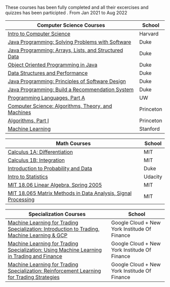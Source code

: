 These courses has been fully completed and all their excercises and quizzes has been participted .
From Jan 2021 to Aug 2022


|Computer Science Courses|School|                                   
|---- |--- |                                                    
|[Intro to Computer Science]()|Harvard|                                
|[Java Programming: Solving Problems with Software](https://imp.i384100.net/GjkPGV)|Duke|             
|[Java Programming: Arrays, Lists, and Structured Data](https://imp.i384100.net/15knRR)|Duke|         
|[Object Oriented Programming in Java](https://imp.i384100.net/ZdznBq)|Duke|                          
|[Data Structures and Performance](https://imp.i384100.net/oevm0b)|Duke|                              
|[Java Programming: Principles of Software Design](https://imp.i384100.net/zavZrO)|Duke|            
|[Java Programming: Build a Recommendation System](https://imp.i384100.net/n1vro6)|Duke|              
|[Programming Languages, Part A](https://github.com/ForrestKnight/open-source-cs/blob/master/imp.i384100.net/6b13oK)|UW|                                
|[Computer Science: Algorithms, Theory, and Machines](https://imp.i384100.net/7mVROr)|Princeton|
|[Algorithms, Part I](https://imp.i384100.net/DVm9eo)|Princeton|
|[Machine Learning](https://imp.i384100.net/YgYEBJ)|Stanford|

|Math Courses|School| 
|---- |---- |
|[Calculus 1A: Differentiation](https://www.edx.org/course/calculus-1a-differentiation)|MIT|
|[Calculus 1B: Integration](https://www.edx.org/course/calculus-1b-integration)|MIT|
|[Introduction to Probability and Data](https://imp.i384100.net/9WZ4E0)|Duke|
|[Intro to Statistics]()|Udacity|
|[MIT 18.06 Linear Algebra, Spring 2005](https://www.youtube.com/playlist?list=PLE7DDD91010BC51F8)|MIT|
|[MIT 18.065 Matrix Methods in Data Analysis, Signal Processing](https://www.youtube.com/playlist?list=PLUl4u3cNGP63oMNUHXqIUcrkS2PivhN3k)|MIT|



|Specialization Courses|School|
|---- |---- |
|[Machine Learning for Trading Specialization:                                        Introduction to Trading, Machine Learning & GCP](https://www.coursera.org/learn/introduction-trading-machine-learning-gcp?specialization=machine-learning-trading)|Google Cloud + New York Institude Of Finance|
|[Machine Learning for Trading Specialization:                                        Using Machine Learning in Trading and Finance](https://www.coursera.org/learn/machine-learning-trading-finance?specialization=machine-learning-trading)|Google Cloud + New York Institude Of Finance|
|[Machine Learning for Trading Specialization:                                        Reinforcement Learning for Trading Strategies](https://www.coursera.org/learn/trading-strategies-reinforcement-learning?specialization=machine-learning-trading)|Google Cloud + New York Institude Of Finance|
